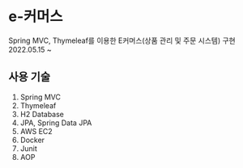 # e-커머스
Spring MVC, Thymeleaf를 이용한 E커머스(상품 관리 및 주문 시스템) 구현 </br>
2022.05.15 ~ 

## 사용 기술
1. Spring MVC
2. Thymeleaf
3. H2 Database
4. JPA, Spring Data JPA
5. AWS EC2
6. Docker
7. Junit
8. AOP
